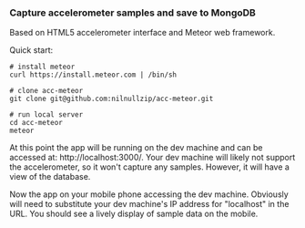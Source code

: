 ### Capture accelerometer samples and save to MongoDB

Based on HTML5 accelerometer interface and Meteor web framework.

Quick start:

    # install meteor
    curl https://install.meteor.com | /bin/sh
    
    # clone acc-meteor
    git clone git@github.com:nilnullzip/acc-meteor.git
    
    # run local server
    cd acc-meteor
    meteor

At this point the app will be running on the dev machine and can be accessed at: http://localhost:3000/. Your dev machine will likely not support the accelerometer, so it won't capture any samples. However, it will have a view of the database.

Now the app on your mobile phone accessing the dev machine. Obviously will need to substitute your dev machine's IP address for "localhost" in the URL. You should see a lively display of sample data on the mobile.
